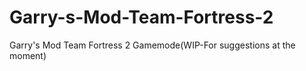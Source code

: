 Garry-s-Mod-Team-Fortress-2
===========================

Garry's Mod Team Fortress 2 Gamemode(WIP-For suggestions at the moment)
